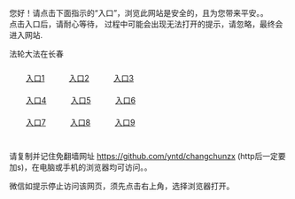 您好！请点击下面指示的“入口”，浏览此网站是安全的，且为您带来平安。。 <br/>
点击入口后，请耐心等待， 过程中可能会出现无法打开的提示，请忽略，最终会进入网站. </br>

法轮大法在长春<br/>
<div style="padding:10px"><a style="margin:20px" target="_blank" href="https://dybvp8gku4uy0.cloudfront.net/2Qpsp?hjtppnlt" id="ccLink1" rel="nofollow">入口1</a> <a target="_blank" style="margin:20px" href="https://d3khnui5vyf2xi.cloudfront.net/2Qpsp?qvndvke" id="ccLink2" rel="nofollow">入口2</a> <a style="margin:20px" target="_blank" href="https://d2d529cbi0qvop.cloudfront.net/2Qpsp?kldtaca" id="ccLink3" rel="nofollow">入口3</a></div>

<div style="padding:10px" ><a style="margin:20px" target="_blank" href="https://dybvp8gku4uy0.cloudfront.net/2Qpsp?hjtppnlt" id="ccLink4" rel="nofollow">入口4</a> <a style="margin:20px" href="https://d3khnui5vyf2xi.cloudfront.net/2Qpsp?qvndvke" target="_blank" id="ccLink5" rel="nofollow">入口5</a> <a style="margin:20px" href="https://d2d529cbi0qvop.cloudfront.net/2Qpsp?kldtaca" target="_blank" id="ccLink6" rel="nofollow">入口6</a></div>

<div style="padding:10px"><a style="margin:20px" target="_blank" href="https://dybvp8gku4uy0.cloudfront.net/2Qpsp?hjtppnlt" id="ccLink7" rel="nofollow">入口7</a> <a style="margin:20px" href="https://d3khnui5vyf2xi.cloudfront.net/2Qpsp?qvndvke" target="_blank" id="ccLink8" rel="nofollow">入口8</a> <a style="margin:20px" target="_blank" href="https://d2d529cbi0qvop.cloudfront.net/2Qpsp?kldtaca" id="ccLink9" rel="nofollow">入口9</a></div>

<br/>



请复制并记住免翻墙网址 https://github.com/yntd/changchunzx (http后一定要加s)，在电脑或手机的浏览器均可访问。。<br/>

微信如提示停止访问该网页，须先点击右上角，选择浏览器打开。
